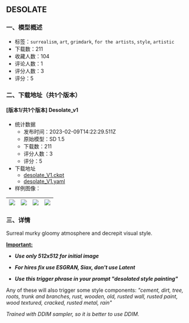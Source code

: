 ## DESOLATE
### 一、模型概述

- 标签：`surrealism`, `art`, `grimdark`, `for the artists`, `style`, `artistic`
- 下载数：211
- 收藏人数：104
- 评论人数：1
- 评分人数：3
- 评分：5

### 二、下载地址（共1个版本）

#### [版本1/共1个版本] Desolate_v1

- 统计数据
  - 发布时间：2023-02-09T14:22:29.511Z
  - 原始模型：SD 1.5
  - 下载数：211
  - 评分人数：3
  - 评分：5
- 下载地址
  - [desolate_V1.ckpt](https://civitai.com/api/download/models/8984)
  - [desolate_V1.yaml](https://civitai.com/api/download/models/8984?type=Config&format=Other)
- 样例图像：

| <img src="https://image.civitai.com/xG1nkqKTMzGDvpLrqFT7WA/cebcbc46-353f-4d09-0e53-c001bb1ee100/width=450/85964.jpeg" /> | <img src="https://image.civitai.com/xG1nkqKTMzGDvpLrqFT7WA/747c9e3b-f13e-4004-603c-fdd49d4f3a00/width=450/85966.jpeg" /> | <img src="https://image.civitai.com/xG1nkqKTMzGDvpLrqFT7WA/1251e073-5e22-4426-3089-15887bd1e900/width=450/85965.jpeg" /> | <img src="https://image.civitai.com/xG1nkqKTMzGDvpLrqFT7WA/c3c9cc6c-b1ab-4388-2c8d-49142c4faa00/width=450/85992.jpeg" /> |
| ---- | ---- | ---- | ---- |


### 三、详情
<p>Surreal murky gloomy atmosphere and decrepit visual style.</p><p><strong><u>Important:</u></strong></p><ul><li><p><strong><em>Use only 512x512 for initial image</em></strong></p></li><li><p><strong><em>For hires fix use ESGRAN, Siax, don't use Latent</em></strong></p></li><li><p><strong><em>Use this trigger phrase in your prompt "desolated style painting"</em></strong></p></li></ul><p>Any of these will also trigger some style components: <em>"cement, dirt, tree, roots, trunk and branches, rust, wooden, old, rusted wall, rusted paint, wood textured, cracked, rusted metal, rain"</em></p><p><em>Trained with DDIM sampler, so it is better to use DDIM.</em></p>